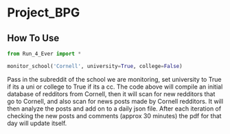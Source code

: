 # Project_BPG

## How To Use

```python
from Run_4_Ever import *

monitor_school('Cornell', university=True, college=False)
```

Pass in the subreddit of the school we are monitoring, set university to True if its a uni or college to True if its a cc.
The code above will compile an initial database of redditors from Cornell, then it will scan for new redditors that go to Cornell,
and also scan for news posts made by Cornell redditors. It will then analyze the posts and add on to a daily json file. After each iteration of checking the new posts and comments (approx 30 minutes) the pdf for that day will update itself.
